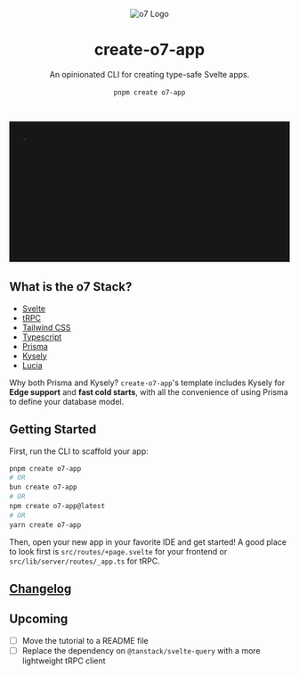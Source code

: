 <p align="center">
  <img src="https://i.postimg.cc/T1Wk3khh/logo.png" width="112" alt="o7 Logo" />
</p>

<h1 align="center">create-o7-app</h1>

<p align="center">An opinionated CLI for creating type-safe Svelte apps.</p>
<p align="center">
<code>pnpm create o7-app</code>
</p>
<br />

<p align="center">
	<img src="assets/example.gif">
</p>

<h2>What is the o7 Stack?</h2>

- [Svelte](https://svelte.dev)
- [tRPC](https://trpc.io)
- [Tailwind CSS](https://tailwindcss.com/)
- [Typescript](https://www.typescriptlang.org/)
- [Prisma](https://www.prisma.io/)
- [Kysely](https://github.com/kysely-org/kysely)
- [Lucia](https://lucia-auth.com/)

Why both Prisma and Kysely? `create-o7-app`'s template includes Kysely for **Edge support** and **fast cold starts**, with all the convenience of using Prisma to define your database model.

<h2>Getting Started</h2>

First, run the CLI to scaffold your app:

```bash
pnpm create o7-app
# OR
bun create o7-app
# OR
npm create o7-app@latest
# OR
yarn create o7-app
```

Then, open your new app in your favorite IDE and get started! A good place to look first is `src/routes/+page.svelte` for your frontend or `src/lib/server/routes/_app.ts` for tRPC.

## [Changelog](https://github.com/ottomated/create-o7-app/blob/main/CHANGELOG.md)

## Upcoming

- [ ] Move the tutorial to a README file
- [ ] Replace the dependency on `@tanstack/svelte-query` with a more lightweight tRPC client
